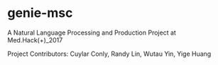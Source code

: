 # genie-msc
A Natural Language Processing and Production Project at Med.Hack(+)_2017


Project Contributors: Cuylar Conly,  Randy Lin, Wutau Yin, Yige Huang
